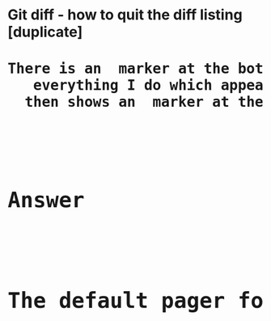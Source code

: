 <h1>Git diff - how to quit the diff listing [duplicate]<h1/>
<pre>There is an <END> marker at the bottom of the screen, and
   everything I do which appears to quit the diff listing,
  then shows an <END> marker at the bottom of the screen again.<pre/>
<br>
<h2>Answer<h2/>
<pre>The default pager for git is less. To quit less, hit q <pre/>
